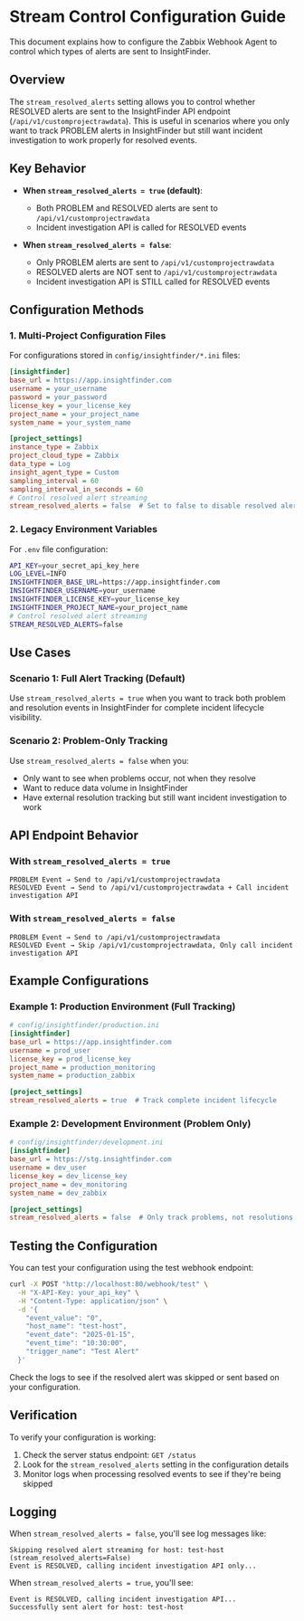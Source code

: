 # Stream Control Configuration Guide

This document explains how to configure the Zabbix Webhook Agent to control which types of alerts are sent to InsightFinder.

## Overview

The `stream_resolved_alerts` setting allows you to control whether RESOLVED alerts are sent to the InsightFinder API endpoint (`/api/v1/customprojectrawdata`). This is useful in scenarios where you only want to track PROBLEM alerts in InsightFinder but still want incident investigation to work properly for resolved events.

## Key Behavior

- **When `stream_resolved_alerts = true` (default)**:
  - Both PROBLEM and RESOLVED alerts are sent to `/api/v1/customprojectrawdata`
  - Incident investigation API is called for RESOLVED events
  
- **When `stream_resolved_alerts = false`**:
  - Only PROBLEM alerts are sent to `/api/v1/customprojectrawdata`
  - RESOLVED alerts are NOT sent to `/api/v1/customprojectrawdata`
  - Incident investigation API is STILL called for RESOLVED events

## Configuration Methods

### 1. Multi-Project Configuration Files

For configurations stored in `config/insightfinder/*.ini` files:

```ini
[insightfinder]
base_url = https://app.insightfinder.com
username = your_username
password = your_password
license_key = your_license_key
project_name = your_project_name
system_name = your_system_name

[project_settings]
instance_type = Zabbix
project_cloud_type = Zabbix
data_type = Log
insight_agent_type = Custom
sampling_interval = 60
sampling_interval_in_seconds = 60
# Control resolved alert streaming
stream_resolved_alerts = false  # Set to false to disable resolved alerts
```

### 2. Legacy Environment Variables

For `.env` file configuration:

```bash
API_KEY=your_secret_api_key_here
LOG_LEVEL=INFO
INSIGHTFINDER_BASE_URL=https://app.insightfinder.com
INSIGHTFINDER_USERNAME=your_username
INSIGHTFINDER_LICENSE_KEY=your_license_key
INSIGHTFINDER_PROJECT_NAME=your_project_name
# Control resolved alert streaming
STREAM_RESOLVED_ALERTS=false
```

## Use Cases

### Scenario 1: Full Alert Tracking (Default)
Use `stream_resolved_alerts = true` when you want to track both problem and resolution events in InsightFinder for complete incident lifecycle visibility.

### Scenario 2: Problem-Only Tracking
Use `stream_resolved_alerts = false` when you:
- Only want to see when problems occur, not when they resolve
- Want to reduce data volume in InsightFinder
- Have external resolution tracking but still want incident investigation to work

## API Endpoint Behavior

### With `stream_resolved_alerts = true`
```
PROBLEM Event → Send to /api/v1/customprojectrawdata
RESOLVED Event → Send to /api/v1/customprojectrawdata + Call incident investigation API
```

### With `stream_resolved_alerts = false`
```
PROBLEM Event → Send to /api/v1/customprojectrawdata
RESOLVED Event → Skip /api/v1/customprojectrawdata, Only call incident investigation API
```

## Example Configurations

### Example 1: Production Environment (Full Tracking)
```ini
# config/insightfinder/production.ini
[insightfinder]
base_url = https://app.insightfinder.com
username = prod_user
license_key = prod_license_key
project_name = production_monitoring
system_name = production_zabbix

[project_settings]
stream_resolved_alerts = true  # Track complete incident lifecycle
```

### Example 2: Development Environment (Problem Only)
```ini
# config/insightfinder/development.ini
[insightfinder]
base_url = https://stg.insightfinder.com
username = dev_user
license_key = dev_license_key
project_name = dev_monitoring
system_name = dev_zabbix

[project_settings]
stream_resolved_alerts = false  # Only track problems, not resolutions
```

## Testing the Configuration

You can test your configuration using the test webhook endpoint:

```bash
curl -X POST "http://localhost:80/webhook/test" \
  -H "X-API-Key: your_api_key" \
  -H "Content-Type: application/json" \
  -d '{
    "event_value": "0",
    "host_name": "test-host",
    "event_date": "2025-01-15",
    "event_time": "10:30:00",
    "trigger_name": "Test Alert"
  }'
```

Check the logs to see if the resolved alert was skipped or sent based on your configuration.

## Verification

To verify your configuration is working:

1. Check the server status endpoint: `GET /status`
2. Look for the `stream_resolved_alerts` setting in the configuration details
3. Monitor logs when processing resolved events to see if they're being skipped

## Logging

When `stream_resolved_alerts = false`, you'll see log messages like:
```
Skipping resolved alert streaming for host: test-host (stream_resolved_alerts=False)
Event is RESOLVED, calling incident investigation API only...
```

When `stream_resolved_alerts = true`, you'll see:
```
Event is RESOLVED, calling incident investigation API...
Successfully sent alert for host: test-host
```
